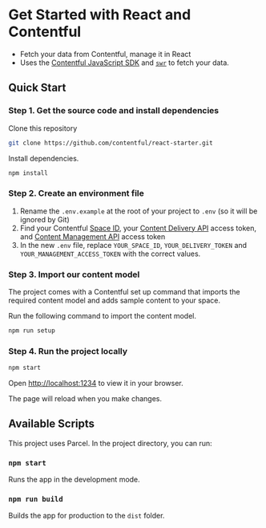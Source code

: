 # Get Started with React and Contentful

- Fetch your data from Contentful, manage it in React
- Uses the [Contentful JavaScript SDK](https://www.npmjs.com/package/contentful) and [`swr`](https://swr.vercel.app/) to fetch your data.

## Quick Start

### Step 1. Get the source code and install dependencies

Clone this repository

```bash
git clone https://github.com/contentful/react-starter.git
```

Install dependencies.

```bash
npm install
```

### Step 2. Create an environment file

1. Rename the `.env.example` at the root of your project to `.env` (so it will be ignored by Git)
2. Find your Contentful [Space ID](https://www.contentful.com/help/find-space-id/), your [Content Delivery API](https://www.contentful.com/developers/docs/references/content-delivery-api/) access token, and [Content Management API](https://www.contentful.com/developers/docs/references/content-management-api/) access token
3. In the new `.env` file, replace `YOUR_SPACE_ID`, `YOUR_DELIVERY_TOKEN` and `YOUR_MANAGEMENT_ACCESS_TOKEN` with the correct values.

### Step 3. Import our content model

The project comes with a Contentful set up command that imports the required content model and adds sample content to your space.

Run the following command to import the content model.

```bash
npm run setup
```

### Step 4. Run the project locally

```bash
npm start
```

Open [http://localhost:1234](http://localhost:1234) to view it in your browser.

The page will reload when you make changes.

## Available Scripts

This project uses Parcel. In the project directory, you can run:

### `npm start`

Runs the app in the development mode.

### `npm run build`

Builds the app for production to the `dist` folder.
